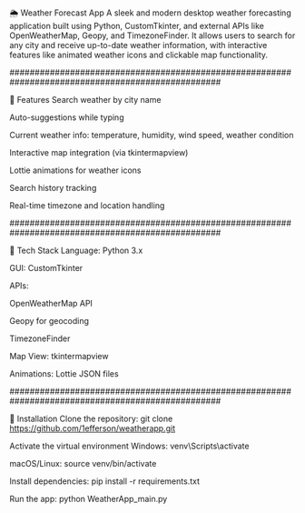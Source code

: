 🌦️ Weather Forecast App
A sleek and modern desktop weather forecasting application built using Python, CustomTkinter, and external APIs like OpenWeatherMap, Geopy, and TimezoneFinder. 
It allows users to search for any city and receive up-to-date weather information, with interactive features like animated weather icons and clickable map functionality.

##################################################################################################

🚀 Features
Search weather by city name

Auto-suggestions while typing

Current weather info: temperature, humidity, wind speed, weather condition

Interactive map integration (via tkintermapview)

Lottie animations for weather icons

Search history tracking

Real-time timezone and location handling

##################################################################################################

🧰 Tech Stack
Language: Python 3.x

GUI: CustomTkinter

APIs:

OpenWeatherMap API

Geopy for geocoding

TimezoneFinder

Map View: tkintermapview

Animations: Lottie JSON files

##################################################################################################

🔧 Installation
Clone the repository:
git clone https://github.com/1efferson/weatherapp.git

 Activate the virtual environment
Windows:
venv\Scripts\activate

macOS/Linux:
source venv/bin/activate

Install dependencies:
pip install -r requirements.txt

Run the app:
python WeatherApp_main.py



